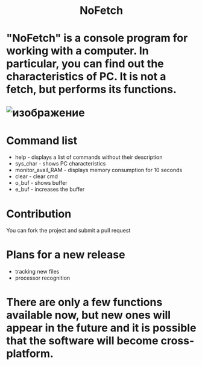 <h1 align="center"> NoFetch
<h1 align="">
  
"NoFetch" is a console program for working with a computer. In particular, you can find out the characteristics of __PC__. It is not a fetch, but performs its functions.


  ![изображение](https://github.com/user-attachments/assets/28870912-6a5f-4b6f-b520-ef2d2eee9939)


# Command list
* help - displays a list of commands without their description
* sys_char - shows PC characteristics
* monitor_avail_RAM - displays memory consumption for 10 seconds
* clear - clear cmd
* o_buf - shows buffer
* e_buf - increases the buffer

# Contribution
You can fork the project and submit a pull request
# Plans for a new release
* tracking new files
* processor recognition

# __There are only a few functions available now, but new ones will appear in the future and it is possible that the software will become cross-platform.__
